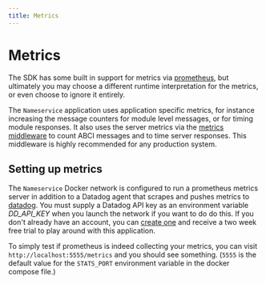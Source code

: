 ```yaml
---
title: Metrics
---
```


# Metrics

The SDK has some built in support for metrics via [prometheus](https://prometheus.io/), but ultimately you may choose a different runtime interpretation for the metrics, or even choose to ignore it entirely.

The `Nameservice` application uses application specific metrics, for instance increasing the message counters for module level messages, or for timing module responses. It also uses the server metrics via the [metrics middleware](https://github.com/f-o-a-m/kepler/blob/master/hs-abci-extra/src/Network/ABCI/Server/Middleware/Metrics.hs) to count ABCI messages and to time server responses. This middleware is highly recommended for any production system.

## Setting up metrics

The `Nameservice` Docker network is configured to run a prometheus metrics server in addition to a Datadog agent that scrapes  and pushes metrics to [datadog](https://www.datadoghq.com/). You must supply a Datadog API key as an environment variable *DD_API_KEY* when you launch the network if you want to do do this. If you don't already have an account, you can [create one](https://www.datadoghq.com/free-datadog-trial/) and receive a two week free trial to play around with this application.

To simply test if prometheus is indeed collecting your metrics, you can visit `http://localhost:5555/metrics` and you should see something. (`5555` is the default value for the `STATS_PORT` environment variable in the docker compose file.)
